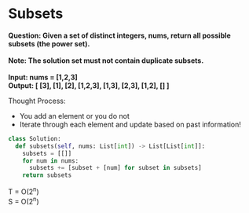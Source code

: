 # Subsets

<b>
Question: Given a set of distinct integers, nums, return all possible subsets (the power set).<br><br>
Note: The solution set must not contain duplicate subsets.<br><br>
Input: nums = [1,2,3]<br>
Output:
[
  [3],
  [1],
  [2],
  [1,2,3],
  [1,3],
  [2,3],
  [1,2],
  []
]
<br>
</b>

Thought Process:
* You add an element or you do not
* Iterate through each element and update based on past information!

```python
class Solution:
  def subsets(self, nums: List[int]) -> List[List[int]]:
    subsets = [[]]
    for num in nums:
      subsets += [subset + [num] for subset in subsets]
    return subsets
```
T = O(2<sup>n</sup>)<br>
S = O(2<sup>n</sup>)
